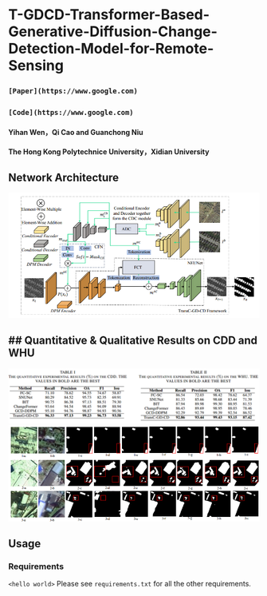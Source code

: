 # T-GDCD-Transformer-Based-Generative-Diffusion-Change-Detection-Model-for-Remote-Sensing

### `[Paper](https://www.google.com)`
### `[Code](https://www.google.com)`

#### Yihan Wen，Qi Cao and Guanchong Niu
####  The Hong Kong Polytechnice University，Xidian University
## Network Architecture
![输入图片说明](photos/4.png)
##  ## Quantitative & Qualitative Results on CDD and WHU
![输入图片说明](photos/5.png)
![输入图片说明](photos/2.png)
##  Usage
### Requirements
`<hello world>`
Please see ```requirements.txt``` for all the other requirements.

